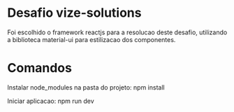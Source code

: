 <h1>Desafio vize-solutions</h1>

<p>Foi escolhido o framework reactjs para a resolucao deste desafio, utilizando a biblioteca material-ui para estilizacao dos componentes.</p>

<h1>Comandos</h1>
<p>Instalar node_modules na pasta do projeto: npm install</p>
<p>Iniciar aplicacao: npm run dev</p>
